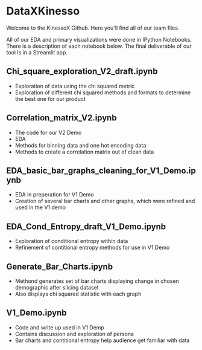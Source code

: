 # DataXKinesso

Welcome to the KinessoX Github. Here you'll find all of our team files.

All of our EDA and primary visualizations were done in IPython Notebooks. There is a description of each notebook below. The final deliverable of our tool is in a Streamlit app.

## Chi_square_exploration_V2_draft.ipynb
- Exploration of data using the chi squared metric
- Exploration of different chi squared methods and formats to determine the best one for our product


## Correlation_matrix_V2.ipynb
- The code for our V2 Demo
- EDA
- Methods for binning data and one hot encoding data
- Methods to create a correlation matrix out of clean data

## EDA_basic_bar_graphs_cleaning_for_V1_Demo.ipynb
- EDA in preperation for V1 Demo
- Creation of several bar charts and other graphs, which were refined and used in the V1 demo

## EDA_Cond_Entropy_draft_V1_Demo.ipynb
- Exploration of conditional entropy within data
- Refinement of contitional entropy methods for use in V1 Demo

## Generate_Bar_Charts.ipynb
- Methond generates set of bar charts displaying change in chosen demographic after slicing dataset
- Also displays chi squared statistic with each graph

## V1_Demo.ipynb
- Code and write up used in V1 Demp
- Contains discussion and exploration of persona
- Bar charts and contitional entropy help audience get familiar with data



